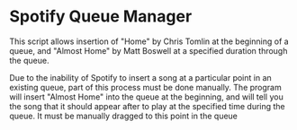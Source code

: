 # Spotify Queue Manager
This script allows insertion of "Home" by Chris Tomlin at the beginning of a queue, and "Almost Home"
by Matt Boswell at a specified duration through the queue.

Due to the inability of Spotify to insert a song at a particular point in an existing queue, part of this process must be done manually.
The program will insert "Almost Home" into the queue at the beginning, and will tell you the song that it should appear after to play at
the specified time during the queue. It must be manually dragged to this point in the queue